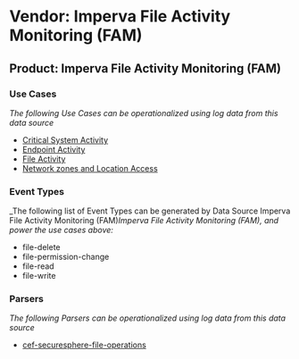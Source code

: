 Vendor: Imperva File Activity Monitoring (FAM)
==============================================
Product: Imperva File Activity Monitoring (FAM)
-----------------------------------------------

### Use Cases

_The following Use Cases can be operationalized using log data from this data source_

* [Critical System Activity](usecase_critical_system_activity.md)
* [Endpoint Activity](usecase_endpoint_activity.md)
* [File Activity](usecase_file_activity.md)
* [Network zones and Location Access](usecase_network_zones_and_location_access.md)


### Event Types

_The following list of Event Types can be generated by Data Source Imperva File Activity Monitoring (FAM)_Imperva File Activity Monitoring (FAM), and power the use cases above:_

- file-delete
- file-permission-change
- file-read
- file-write


### Parsers

_The following Parsers can be operationalized using log data from this data source_

* [cef-securesphere-file-operations](parserContent_cef-securesphere-file-operations.md)
